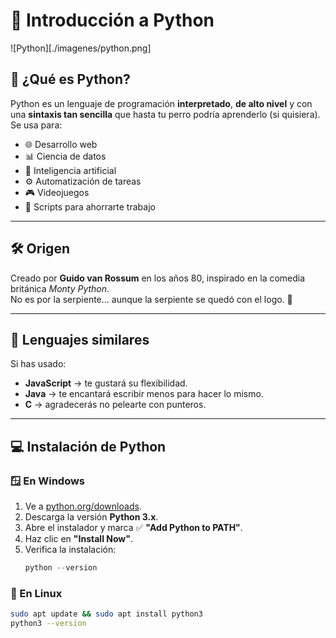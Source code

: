 # 🐍 Introducción a Python

![Python][./imagenes/python.png]

## 📖 ¿Qué es Python?
Python es un lenguaje de programación **interpretado**, **de alto nivel** y con una **sintaxis tan sencilla** que hasta tu perro podría aprenderlo (si quisiera).  
Se usa para:
- 🌐 Desarrollo web
- 📊 Ciencia de datos
- 🤖 Inteligencia artificial
- ⚙️ Automatización de tareas
- 🎮 Videojuegos
- 🐢 Scripts para ahorrarte trabajo

---

## 🛠️ Origen
Creado por **Guido van Rossum** en los años 80, inspirado en la comedia británica *Monty Python*.  
No es por la serpiente... aunque la serpiente se quedó con el logo. 🐍

---

## 🔄 Lenguajes similares
Si has usado:
- **JavaScript** → te gustará su flexibilidad.
- **Java** → te encantará escribir menos para hacer lo mismo.
- **C** → agradecerás no pelearte con punteros.

---

## 💻 Instalación de Python

### 🪟 En Windows
1. Ve a [python.org/downloads](https://www.python.org/downloads/).
2. Descarga la versión **Python 3.x**.
3. Abre el instalador y marca ✅ **"Add Python to PATH"**.
4. Haz clic en **"Install Now"**.
5. Verifica la instalación:
   ```powershell
   python --version


### 🐧 En Linux
```bash
sudo apt update && sudo apt install python3
python3 --version



